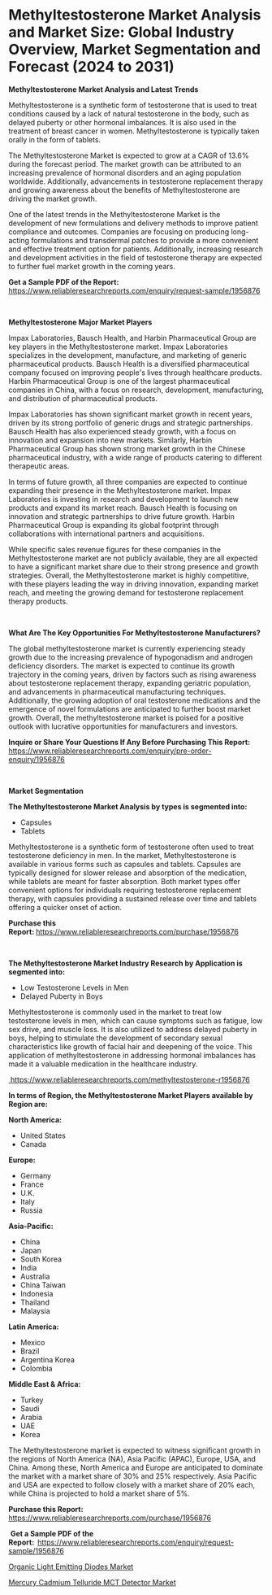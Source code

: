 <p><h1>Methyltestosterone Market Analysis and Market Size: Global Industry Overview, Market Segmentation and Forecast (2024 to 2031)</h1></p><p><strong>Methyltestosterone Market Analysis and Latest Trends</strong></p>
<p><p>Methyltestosterone is a synthetic form of testosterone that is used to treat conditions caused by a lack of natural testosterone in the body, such as delayed puberty or other hormonal imbalances. It is also used in the treatment of breast cancer in women. Methyltestosterone is typically taken orally in the form of tablets.</p><p>The Methyltestosterone Market is expected to grow at a CAGR of 13.6% during the forecast period. The market growth can be attributed to an increasing prevalence of hormonal disorders and an aging population worldwide. Additionally, advancements in testosterone replacement therapy and growing awareness about the benefits of Methyltestosterone are driving the market growth.</p><p>One of the latest trends in the Methyltestosterone Market is the development of new formulations and delivery methods to improve patient compliance and outcomes. Companies are focusing on producing long-acting formulations and transdermal patches to provide a more convenient and effective treatment option for patients. Additionally, increasing research and development activities in the field of testosterone therapy are expected to further fuel market growth in the coming years.</p></p>
<p><strong>Get a Sample PDF of the Report:&nbsp;</strong> <a href="https://www.reliableresearchreports.com/enquiry/request-sample/1956876">https://www.reliableresearchreports.com/enquiry/request-sample/1956876</a></p>
<p>&nbsp;</p>
<p><strong>Methyltestosterone Major Market Players</strong></p>
<p><p>Impax Laboratories, Bausch Health, and Harbin Pharmaceutical Group are key players in the Methyltestosterone market. Impax Laboratories specializes in the development, manufacture, and marketing of generic pharmaceutical products. Bausch Health is a diversified pharmaceutical company focused on improving people's lives through healthcare products. Harbin Pharmaceutical Group is one of the largest pharmaceutical companies in China, with a focus on research, development, manufacturing, and distribution of pharmaceutical products.</p><p>Impax Laboratories has shown significant market growth in recent years, driven by its strong portfolio of generic drugs and strategic partnerships. Bausch Health has also experienced steady growth, with a focus on innovation and expansion into new markets. Similarly, Harbin Pharmaceutical Group has shown strong market growth in the Chinese pharmaceutical industry, with a wide range of products catering to different therapeutic areas.</p><p>In terms of future growth, all three companies are expected to continue expanding their presence in the Methyltestosterone market. Impax Laboratories is investing in research and development to launch new products and expand its market reach. Bausch Health is focusing on innovation and strategic partnerships to drive future growth. Harbin Pharmaceutical Group is expanding its global footprint through collaborations with international partners and acquisitions.</p><p>While specific sales revenue figures for these companies in the Methyltestosterone market are not publicly available, they are all expected to have a significant market share due to their strong presence and growth strategies. Overall, the Methyltestosterone market is highly competitive, with these players leading the way in driving innovation, expanding market reach, and meeting the growing demand for testosterone replacement therapy products.</p></p>
<p>&nbsp;</p>
<p><strong>What Are The Key Opportunities For Methyltestosterone Manufacturers?</strong></p>
<p><p>The global methyltestosterone market is currently experiencing steady growth due to the increasing prevalence of hypogonadism and androgen deficiency disorders. The market is expected to continue its growth trajectory in the coming years, driven by factors such as rising awareness about testosterone replacement therapy, expanding geriatric population, and advancements in pharmaceutical manufacturing techniques. Additionally, the growing adoption of oral testosterone medications and the emergence of novel formulations are anticipated to further boost market growth. Overall, the methyltestosterone market is poised for a positive outlook with lucrative opportunities for manufacturers and investors.</p></p>
<p><strong>Inquire or Share Your Questions If Any Before Purchasing This Report:</strong> <a href="https://www.reliableresearchreports.com/enquiry/pre-order-enquiry/1956876">https://www.reliableresearchreports.com/enquiry/pre-order-enquiry/1956876</a></p>
<p>&nbsp;</p>
<p><strong>Market Segmentation</strong></p>
<p><strong>The Methyltestosterone Market Analysis by types is segmented into:</strong></p>
<p><ul><li>Capsules</li><li>Tablets</li></ul></p>
<p><p>Methyltestosterone is a synthetic form of testosterone often used to treat testosterone deficiency in men. In the market, Methyltestosterone is available in various forms such as capsules and tablets. Capsules are typically designed for slower release and absorption of the medication, while tablets are meant for faster absorption. Both market types offer convenient options for individuals requiring testosterone replacement therapy, with capsules providing a sustained release over time and tablets offering a quicker onset of action.</p></p>
<p><strong>Purchase this Report:&nbsp;</strong><a href="https://www.reliableresearchreports.com/purchase/1956876">https://www.reliableresearchreports.com/purchase/1956876</a></p>
<p>&nbsp;</p>
<p><strong>The Methyltestosterone Market Industry Research by Application is segmented into:</strong></p>
<p><ul><li>Low Testosterone Levels in Men</li><li>Delayed Puberty in Boys</li></ul></p>
<p><p>Methyltestosterone is commonly used in the market to treat low testosterone levels in men, which can cause symptoms such as fatigue, low sex drive, and muscle loss. It is also utilized to address delayed puberty in boys, helping to stimulate the development of secondary sexual characteristics like growth of facial hair and deepening of the voice. This application of methyltestosterone in addressing hormonal imbalances has made it a valuable medication in the healthcare industry.</p></p>
<p><a href="https://www.reliableresearchreports.com/methyltestosterone-r1956876">&nbsp;https://www.reliableresearchreports.com/methyltestosterone-r1956876</a></p>
<p><strong>In terms of Region, the Methyltestosterone Market Players available by Region are:</strong></p>
<p>
    <p> <strong> North America: </strong>
        <ul>
            <li>United States</li>
            <li>Canada</li>
        </ul>
        </p> 
    <p> <strong> Europe: </strong>
        <ul>
            <li>Germany</li>
            <li>France</li>
            <li>U.K.</li>
            <li>Italy</li>
            <li>Russia</li>
        </ul>
        </p> 
    <p> <strong> Asia-Pacific: </strong>
        <ul>
            <li>China</li>
            <li>Japan</li>
            <li>South Korea</li>
            <li>India</li>
            <li>Australia</li>
            <li>China Taiwan</li>
            <li>Indonesia</li>
            <li>Thailand</li>
            <li>Malaysia</li>
        </ul>
        </p> 
    <p> <strong> Latin America: </strong>
        <ul>
            <li>Mexico</li>
            <li>Brazil</li>
            <li>Argentina Korea</li>
            <li>Colombia</li>
        </ul>
        </p> 
    <p> <strong> Middle East & Africa: </strong>
        <ul>
            <li>Turkey</li>
            <li>Saudi</li>
            <li>Arabia</li>
            <li>UAE</li>
            <li>Korea</li>
        </ul>
    </p>
    </p>
<p><p>The Methyltestosterone market is expected to witness significant growth in the regions of North America (NA), Asia Pacific (APAC), Europe, USA, and China. Among these, North America and Europe are anticipated to dominate the market with a market share of 30% and 25% respectively. Asia Pacific and USA are expected to follow closely with a market share of 20% each, while China is projected to hold a market share of 5%.</p></p>
<p><strong>Purchase this Report: </strong><a href="https://www.reliableresearchreports.com/purchase/1956876">https://www.reliableresearchreports.com/purchase/1956876</a></p>
<p>&nbsp;<strong>Get a Sample PDF of the Report:&nbsp;&nbsp;</strong><a href="https://www.reliableresearchreports.com/enquiry/request-sample/1956876">https://www.reliableresearchreports.com/enquiry/request-sample/1956876</a></p>
<p><strong></strong></p>
<p><p><a href="https://www.linkedin.com/pulse/organic-light-emitting-diodes-market-size-trends-complete-industry-1t9ic">Organic Light Emitting Diodes Market</a></p><p><a href="https://www.linkedin.com/pulse/mercury-cadmium-telluride-mct-detector-market-competitive-zvhze">Mercury Cadmium Telluride MCT Detector Market</a></p></p>